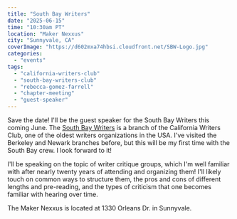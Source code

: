 ```yaml
---
title: "South Bay Writers"
date: "2025-06-15"
time: "10:30am PT"
location: "Maker Nexxus"
city: "Sunnyvale, CA"
coverImage: "https://d602mxa74hbsi.cloudfront.net/SBW-Logo.jpg"
categories:
  - "events"
tags:
  - "california-writers-club"
  - "south-bay-writers-club"
  - "rebecca-gomez-farrell"
  - "chapter-meeting"
  - "guest-speaker"
---
```


Save the date! I'll be the guest speaker for the South Bay Writers this coming June. The [South Bay Writers](https://southbaywriters.com/) is a branch of the California Writers Club, one of the oldest writers organizations in the USA. I've visited the Berkeley and Newark branches before, but this will be my first time with the South Bay crew. I look forward to it!

I'll be speaking on the topic of writer critique groups, which I'm well familiar with after nearly twenty years of attending and organizing them! I'll likely touch on common ways to structure them, the pros and cons of different lengths and pre-reading, and the types of criticism that one becomes familiar with hearing over time.

The Maker Nexxus is located at 1330 Orleans Dr. in Sunnyvale.
